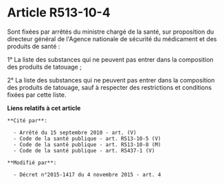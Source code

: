 # Article R513-10-4

Sont fixées par arrêtés du ministre chargé de la santé, sur proposition du directeur général de l'Agence nationale de
sécurité du médicament et des produits de santé : 

1° La liste des substances qui ne peuvent pas entrer dans la composition des produits de tatouage ; 

2° La liste des substances qui ne peuvent pas entrer dans la composition des produits de tatouage, sauf à respecter des
restrictions et conditions fixées par cette liste.

**Liens relatifs à cet article**

	**Cité par**:

	  - Arrêté du 15 septembre 2010 - art. (V)
	  - Code de la santé publique - art. R513-10-5 (V)
	  - Code de la santé publique - art. R513-10-8 (M)
	  - Code de la santé publique - art. R5437-1 (V)

	**Modifié par**:

	  - Décret n°2015-1417 du 4 novembre 2015 - art. 4
